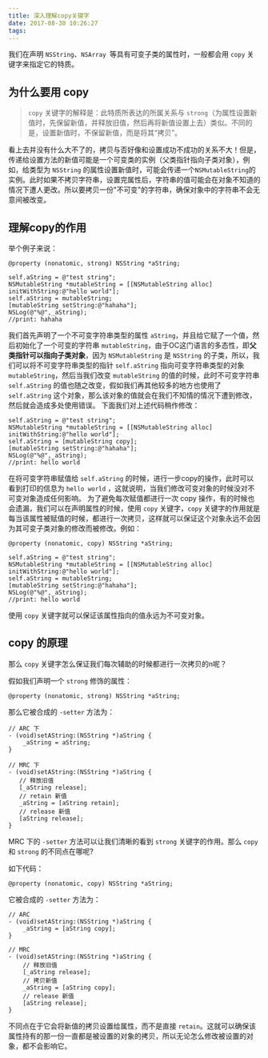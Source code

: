 ```yaml
---
title: 深入理解copy关键字
date: 2017-08-30 10:26:27
tags:
---
```


我们在声明 `NSString`、`NSArray `等具有可变子类的属性时，一般都会用 `copy` 关键字来指定它的特质。

## 为什么要用 copy
> `copy` 关键字的解释是：此特质所表达的所属关系与 `strong`（为属性设置新值时，先保留新值，并释放旧值，然后再将新值设置上去）类似。不同的是，设置新值时，不保留新值，而是将其“拷贝”。

看上去并没有什么大不了的，拷贝与否好像和设置成功不成功的关系不大！但是，传递给设置方法的新值可能是一个可变类的实例（父类指针指向子类对象），例如，给类型为 `NSString` 的属性设置新值时，可能会传递一个`NSMutableString`的实例。此时如果不拷贝字符串，设置完属性后，字符串的值可能会在对象不知道的情况下遭人更改。所以要拷贝一份"不可变"的字符串，确保对象中的字符串不会无意间被改变。
## 理解copy的作用
举个例子来说：
```objc
@property (nonatomic, strong) NSString *aString;

self.aString = @"test string";
NSMutableString *mutableString = [[NSMutableString alloc] initWithString:@"hello world"];
self.aString = mutableString;
[mutableString setString:@"hahaha"];
NSLog(@"%@",_aString);
//print: hahaha
```
我们首先声明了一个不可变字符串类型的属性 `aString`，并且给它赋了一个值，然后初始化了一个可变的字符串 `mutableString`，由于OC这门语言的多态性，即**父类指针可以指向子类对象**，因为 `NSMutableString` 是 `NSString` 的子类，所以，我们可以将不可变字符串类型的指针 `self.aString` 指向可变字符串类型的对象 `mutableString`，然后当我们改变 `mutableString` 的值的时候，此时不可变字符串 `self.aString` 的值也随之改变，假如我们再其他较多的地方也使用了 `self.aString` 这个对象，那么该对象的值就会在我们不知情的情况下遭到修改，然后就会造成多处使用错误。
下面我们对上述代码稍作修改：
```objc
self.aString = @"test string";
NSMutableString *mutableString = [[NSMutableString alloc] initWithString:@"hello world"];
self.aString = [mutableString copy];
[mutableString setString:@"hahaha"];
NSLog(@"%@",_aString);
//print: hello world
```
在将可变字符串赋值给  `self.aString`  的时候，进行一步copy的操作，此时可以看到打印的信息为 `hello world` ，这就说明，当我们修改可变对象的时候没对不可变对象造成任何影响。
为了避免每次赋值都进行一次 copy 操作，有的时候也会遗漏，我们可以在声明属性的时候，使用 `copy` 关键字，`copy` 关键字的作用就是每当该属性被赋值的时候，都进行一次拷贝，这样就可以保证这个对象永远不会因为其可变子类对象的修改而被修改。例如：
```objc
@property (nonatomic, copy) NSString *aString;

self.aString = @"test string";
NSMutableString *mutableString = [[NSMutableString alloc] initWithString:@"hello world"];
self.aString = mutableString;
[mutableString setString:@"hahaha"];
NSLog(@"%@",_aString);
//print: hello world
```
使用 `copy` 关键字就可以保证该属性指向的值永远为不可变对象。

## copy 的原理

那么 `copy` 关键字怎么保证我们每次辅助的时候都进行一次拷贝的n呢？

假如我们声明一个 `strong` 修饰的属性：

```objc
@property (nonatomic, strong) NSString *aString;
```

那么它被合成的 `-setter` 方法为：

```objc
// ARC 下
- (void)setAString:(NSString *)aString {
    _aString = aString;
}
```

 ```objc
// MRC 下
- (void)setAString:(NSString *)aString {
    // 释放旧值
    [_aString release];
    // retain 新值
    _aString = [aString retain];
    // release 新值
    [aString release];
}
 ```

MRC 下的 `-setter` 方法可以让我们清晰的看到 `strong` 关键字的作用。那么 `copy` 和 `strong` 的不同点在哪呢?

如下代码：

```objc
@property (nonatomic, copy) NSString *aString;
```

它被合成的 `-setter` 方法为：

```objc
// ARC
- (void)setAString:(NSString *)aString {
    _aString = [aString copy];
}
```

```objc
// MRC
- (void)setAString:(NSString *)aString {
    // 释放旧值
    [_aString release];
    // 拷贝新值
    _aString = [aString copy];
    // release 新值
    [aString release];
}
```

不同点在于它会将新值的拷贝设置给属性，而不是直接 `retain`。这就可以确保该属性持有的那一份一直都是被设置的对象的拷贝，所以无论怎么修改被设置的对象，都不会影响它。